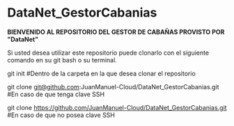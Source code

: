 # DataNet_GestorCabanias

****************************BIENVENIDO AL REPOSITORIO DEL GESTOR DE CABAÑAS PROVISTO POR "DataNet"****************************

Si usted desea utilizar este repositorio puede clonarlo con el siguiente comando en su git bash o su terminal.

git init #Dentro de la carpeta en la que desea clonar el repositorio

git clone git@github.com:JuanManuel-Cloud/DataNet_GestorCabanias.git #En caso de que tenga clave SSH

git clone https://github.com/JuanManuel-Cloud/DataNet_GestorCabanias.git #En caso de que no posea clave SSH
